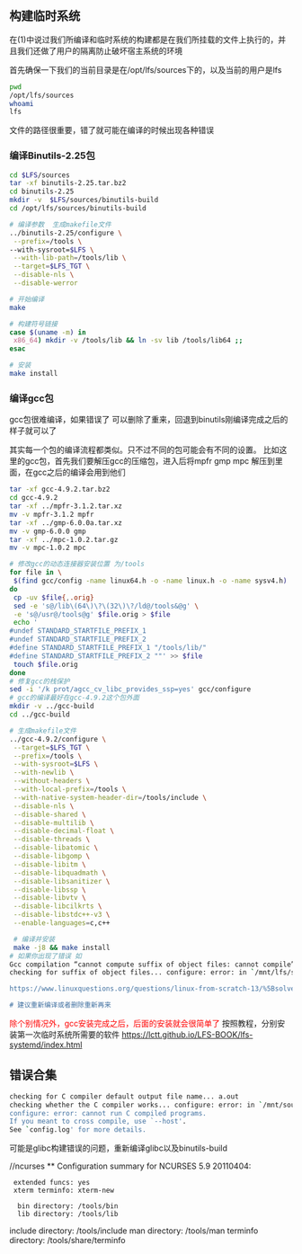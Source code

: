 ## 构建临时系统
在(1)中说过我们所编译和临时系统的构建都是在我们所挂载的文件上执行的，并且我们还做了用户的隔离防止破坏宿主系统的环境

首先确保一下我们的当前目录是在/opt/lfs/sources下的，以及当前的用户是lfs
```bash
pwd
/opt/lfs/sources
whoami 
lfs
```

文件的路径很重要，错了就可能在编译的时候出现各种错误

### 编译Binutils-2.25包
```bash
cd $LFS/sources
tar -xf binutils-2.25.tar.bz2 
cd binutils-2.25
mkdir -v  $LFS/sources/binutils-build
cd /opt/lfs/sources/binutils-build

# 编译参数  生成makefile文件
../binutils-2.25/configure \
 --prefix=/tools \
--with-sysroot=$LFS \
 --with-lib-path=/tools/lib \
 --target=$LFS_TGT \
 --disable-nls \
 --disable-werror

# 开始编译
make

# 构建符号链接
case $(uname -m) in
 x86_64) mkdir -v /tools/lib && ln -sv lib /tools/lib64 ;;
esac

# 安装
make install
```

### 编译gcc包
gcc包很难编译，如果错误了 可以删除了重来，回退到binutils刚编译完成之后的样子就可以了

其实每一个包的编译流程都类似。只不过不同的包可能会有不同的设置。
比如这里的gcc包，首先我们要解压gcc的压缩包，进入后将mpfr gmp mpc 解压到里面，在gcc之后的编译会用到他们
```bash
tar -xf gcc-4.9.2.tar.bz2
cd gcc-4.9.2
tar -xf ../mpfr-3.1.2.tar.xz
mv -v mpfr-3.1.2 mpfr
tar -xf ../gmp-6.0.0a.tar.xz
mv -v gmp-6.0.0 gmp
tar -xf ../mpc-1.0.2.tar.gz
mv -v mpc-1.0.2 mpc

# 修改gcc的动态连接器安装位置 为/tools
for file in \
 $(find gcc/config -name linux64.h -o -name linux.h -o -name sysv4.h)
do
 cp -uv $file{,.orig}
 sed -e 's@/lib\(64\)\?\(32\)\?/ld@/tools&@g' \
 -e 's@/usr@/tools@g' $file.orig > $file
 echo '
#undef STANDARD_STARTFILE_PREFIX_1
#undef STANDARD_STARTFILE_PREFIX_2
#define STANDARD_STARTFILE_PREFIX_1 "/tools/lib/"
#define STANDARD_STARTFILE_PREFIX_2 ""' >> $file
 touch $file.orig
done
# 修复gcc的栈保护
sed -i '/k prot/agcc_cv_libc_provides_ssp=yes' gcc/configure
# gcc的编译最好在gcc-4.9.2这个包外面
mkdir -v ../gcc-build
cd ../gcc-build

# 生成makefile文件
../gcc-4.9.2/configure \
 --target=$LFS_TGT \
 --prefix=/tools \
 --with-sysroot=$LFS \
 --with-newlib \
 --without-headers \
 --with-local-prefix=/tools \
 --with-native-system-header-dir=/tools/include \
 --disable-nls \
 --disable-shared \
 --disable-multilib \
 --disable-decimal-float \
 --disable-threads \
 --disable-libatomic \
 --disable-libgomp \
 --disable-libitm \
 --disable-libquadmath \
 --disable-libsanitizer \
 --disable-libssp \
 --disable-libvtv \
 --disable-libcilkrts \
 --disable-libstdc++-v3 \
 --enable-languages=c,c++

 # 编译并安装
 make -j8 && make install
# 如果你出现了错误 如
Gcc compilation “cannot compute suffix of object files: cannot compile”
checking for suffix of object files... configure: error: in `/mnt/lfs/sources/gcc-build/x86_64-lfs-linux-gnu/libgcc'

https://www.linuxquestions.org/questions/linux-from-scratch-13/%5Bsolved%5D-error-compiling-gcc-in-lfs-4175558261/

# 建议重新编译或者删除重新再来
```



<font color='red'>除个别情况外，gcc安装完成之后，后面的安装就会很简单了</font> 按照教程，分别安装第一次临时系统所需要的软件
https://lctt.github.io/LFS-BOOK/lfs-systemd/index.html



## 错误合集
```bash 
checking for C compiler default output file name... a.out
checking whether the C compiler works... configure: error: in `/mnt/sources/binutils-build':
configure: error: cannot run C compiled programs.
If you meant to cross compile, use `--host'.
See `config.log' for more details.
```
可能是glibc构建错误的问题，重新编译glibc以及binutils-build


//ncurses
** Configuration summary for NCURSES 5.9 20110404:

     extended funcs: yes
     xterm terminfo: xterm-new

      bin directory: /tools/bin
      lib directory: /tools/lib
  include directory: /tools/include
      man directory: /tools/man
 terminfo directory: /tools/share/terminfo